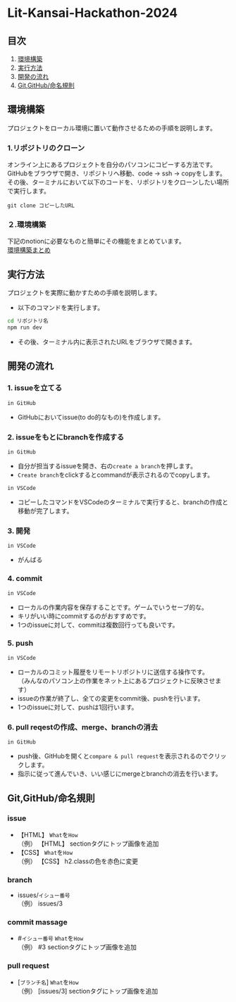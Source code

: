 # Lit-Kansai-Hackathon-2024

## 目次

1. [環境構築](#環境構築)
2. [実行方法](#実行方法)
3. [開発の流れ](#開発の流れ)
4. [Git,GitHub/命名規則](#Git,GitHub/命名規則)

## 環境構築

プロジェクトをローカル環境に置いて動作させるための手順を説明します。  
### 1.リポジトリのクローン
オンライン上にあるプロジェクトを自分のパソコンにコピーする方法です。
GitHubをブラウザで開き、リポジトリへ移動、code -> ssh -> copyをします。  
その後、ターミナルにおいて以下のコードを、リポジトリをクローンしたい場所で実行します。  
```ターミナル
git clone コピーしたURL
```

### ２.環境構築
下記のnotionに必要なものと簡単にその機能をまとめています。  
[環境構築まとめ](https://www.notion.so/ToDoList-dd780ddfd2ee4948a6c6950eaae9a4e6?pvs=4)

## 実行方法

プロジェクトを実際に動かすための手順を説明します。
- 以下のコマンドを実行します。

```bash
cd リポジトリ名
npm run dev
```

- その後、ターミナル内に表示されたURLをブラウザで開きます。

## 開発の流れ
### 1. issueを立てる
`in GitHub`
- GitHubにおいてissue(to do的なもの)を作成します。

### 2. issueをもとにbranchを作成する

`in GitHub`
- 自分が担当するissueを開き、右の`create a branch`を押します。
- `Create branch`をclickするとcommandが表示されるのでcopyします。

`in VSCode`  
- コピーしたコマンドをVSCodeのターミナルで実行すると、branchの作成と移動が完了します。


### 3. 開発
`in VSCode`
- がんばる

### 4. commit
`in VSCode`
- ローカルの作業内容を保存することです。ゲームでいうセーブ的な。
- キリがいい時にcommitするのがおすすめです。
- 1つのissueに対して、commitは複数回行っても良いです。

### 5. push
`in VSCode`
- ローカルのコミット履歴をリモートリポジトリに送信する操作です。  
（みんなのパソコン上の作業をネット上にあるプロジェクトに反映させます）
- issueの作業が終了し、全ての変更をcommit後、pushを行います。
- 1つのissueに対して、pushは1回行います。

### 6. pull reqestの作成、merge、branchの消去
`in GitHub`
- push後、GitHubを開くと`compare & pull request`を表示されるのでクリックします。
- 指示に従って進んでいき、いい感じにmergeとbranchの消去を行います。

## Git,GitHub/命名規則
### issue

- 【HTML】 `What`を`How`  
  （例）  【HTML】 sectionタグにトップ画像を追加  
- 【CSS】 `What`を`How`  
  （例）  【CSS】 h2.classの色を赤色に変更  

### branch

- issues/`イシュー番号`  
  （例）  issues/3

### commit massage
- #`イシュー番号` `What`を`How`  
  （例）  #3 sectionタグにトップ画像を追加

### pull request
- [`ブランチ名`] `What`を`How`  
  （例）  [issues/3] sectionタグにトップ画像を追加
